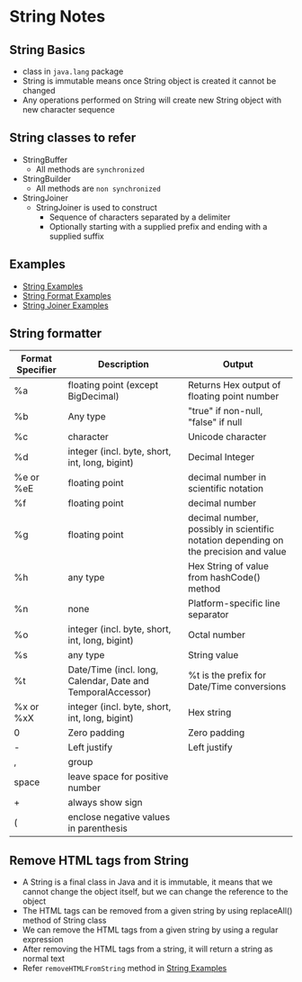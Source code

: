 # String Notes

## String Basics
* class in `java.lang` package
* String is immutable means once String object is created it cannot be changed
* Any operations performed on String will create new String object with new character sequence

## String classes to refer
* StringBuffer
	* All methods are `synchronized`
* StringBuilder
	* All methods are `non synchronized`
* StringJoiner
	* StringJoiner is used to construct  
		* Sequence of characters separated by a delimiter 
		* Optionally starting with a supplied prefix and ending with a supplied suffix
	
## Examples
* [String Examples](../basics/src/main/java/com/java/strings/StringsPractice.java)
* [String Format Examples](../basics/src/main/java/com/java/strings/StringFormatPractice.java)
* [String Joiner Examples](../basics/src/main/java/com/java/strings/StringJoinerPractice.java)

## String formatter
Format Specifier    | Description   | Output
--------------------|---------------|----------------------
%a | floating point (except BigDecimal) | Returns Hex output of floating point number
%b | Any type  | "true" if non-null, "false" if null    
%c | character | Unicode character
%d | integer (incl. byte, short, int, long, bigint) | Decimal Integer
%e or %eE | floating point | decimal number in scientific notation
%f | floating point | decimal number
%g | floating point | decimal number, possibly in scientific notation depending on the precision and value
%h | any type | Hex String of value from hashCode() method
%n | none | Platform-specific line separator
%o | integer (incl. byte, short, int, long, bigint) | Octal number
%s | any type | String value
%t | Date/Time (incl. long, Calendar, Date and TemporalAccessor) | %t is the prefix for Date/Time conversions
%x or %xX | integer (incl. byte, short, int, long, bigint) | Hex string
0 | Zero padding | Zero padding
\- | Left justify | Left justify
, | group |
space | leave space for positive number |
\+ | always show sign |
\( | enclose negative values in parenthesis |

## Remove HTML tags from String
* A String is a final class in Java and it is immutable, it means that we cannot change the object itself, but we can change the reference to the object
* The HTML tags can be removed from a given string by using replaceAll() method of String class
* We can remove the HTML tags from a given string by using a regular expression
* After removing the HTML tags from a string, it will return a string as normal text
* Refer `removeHTMLFromString` method in [String Examples](../basics/src/main/java/com/java/strings/StringsPractice.java)